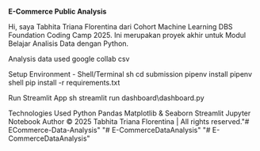 **E-Commerce Public Analysis**



Hi, saya Tabhita Triana Florentina dari Cohort Machine Learning DBS Foundation Coding Camp 2025. Ini merupakan proyek akhir untuk Modul Belajar Analisis Data dengan Python.

Analysis data used
google collab
csv

Setup Environment - Shell/Terminal
sh 
cd submission 
pipenv install 
pipenv shell 
pip install -r 
requirements.txt

Run Streamlit App
sh 
streamlit run dashboard\dashboard.py

Technologies Used
Python
Pandas
Matplotlib & Seaborn
Streamlit
Jupyter Notebook
Author
© 2025 Tabhita Triana Florentina | All rights reserved."# ECommerce-Data-Analysis" 
"# E-CommerceDataAnalysis" 
"# E-CommerceDataAnalysis" 
